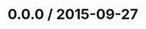 <!--mdast setext-->

<!--lint disable no-multiple-toplevel-headings -->

0.0.0 / 2015-09-27
==================
